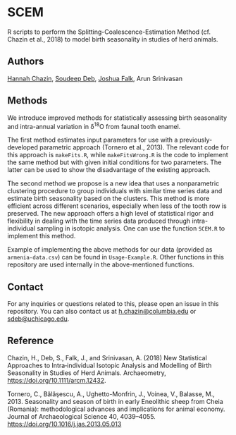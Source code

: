 # SCEM

R scripts to perform the Splitting-Coalescence-Estimation Method (cf. Chazin et al., 2018) to model birth seasonality in studies of herd animals.

## Authors

[Hannah Chazin](http://www.hannah-chazin.com/), [Soudeep Deb](http://soudeepd.github.io/), [Joshua Falk](http://home.uchicago.edu/~jsfalk/), Arun Srinivasan

## Methods

We introduce improved methods for statistically assessing birth seasonality and intra-annual variation in &delta;<sup>18</sup>O from faunal tooth enamel. 

The first method estimates input parameters for use with a previously-developed parametric approach (Tornero et al., 2013). The relevant code for this approach is `makeFits.R`, while `makeFitsWrong.R` is the code to implement the same method but with given initial conditions for two parameters. The latter can be used to show the disadvantage of the existing approach.

The second method we propose is a new idea that uses a nonparametric clustering procedure to group individuals with similar time series data and estimate birth seasonality based on the clusters. This method is more efficient across different scenarios, especially when less of the tooth row is preserved. The new approach offers a high level of statistical rigor and flexibility in dealing with the time series data produced through intra-individual sampling in isotopic analysis. One can use the function `SCEM.R` to implement this method. 

Example of implementing the above methods for our data (provided as `armenia-data.csv`) can be found in `Usage-Example.R`. Other functions in this repository are used internally in the above-mentioned functions. 


## Contact

For any inquiries or questions related to this, please open an issue in this repository. You can also contact us at [h.chazin@columbia.edu](h.chazin@columbia.edu) or [sdeb@uchicago.edu](sdeb@uchicago.edu).

## Reference

Chazin, H., Deb, S., Falk, J., and Srinivasan, A. (2018) New Statistical Approaches to Intra‐individual Isotopic Analysis and Modelling of Birth Seasonality in Studies of Herd Animals. Archaeometry, https://doi.org/10.1111/arcm.12432. 

Tornero, C., Bălăşescu, A., Ughetto-Monfrin, J., Voinea, V., Balasse, M., 2013. Seasonality and season of birth in early Eneolithic sheep from Cheia (Romania): methodological advances and implications for animal economy. Journal of Archaeological Science 40, 4039–4055. https://doi.org/10.1016/j.jas.2013.05.013


